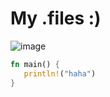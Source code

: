 # My .files :)

![image](https://github.com/RAV64/dotfiles/assets/73443709/bcd53eed-14e1-440b-abeb-acd7b075d036)

```rust
fn main() {
   println!("haha")
}
 ```
